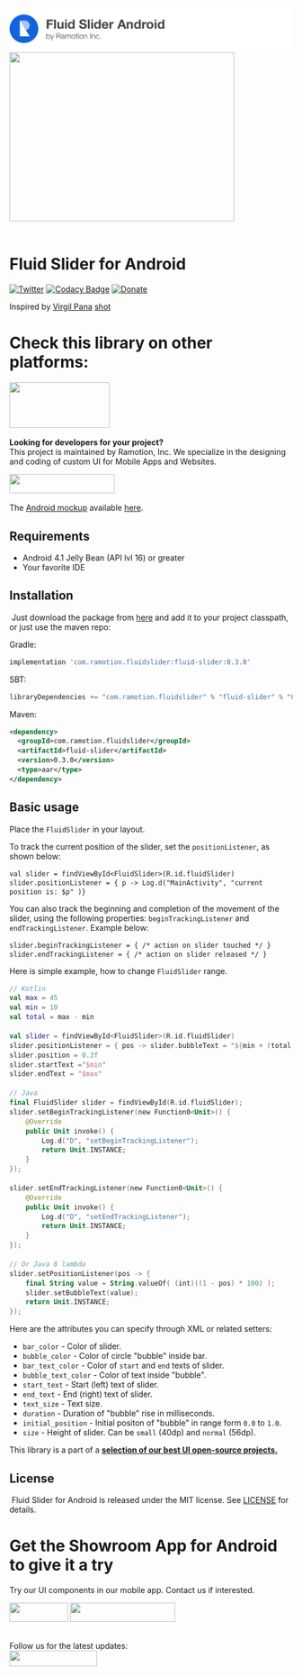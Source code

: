 [![header](./header.png)](https://ramotion.com?utm_source=gthb&utm_medium=special&utm_campaign=fluid-slider-android-logo)
<img src="https://github.com/Ramotion/fluid-slider-android/blob/master/Fluid_slider.gif" width="400" height="300" />
<br><br/>

# Fluid Slider for Android
[![Twitter](https://img.shields.io/badge/Twitter-@Ramotion-blue.svg?style=flat)](http://twitter.com/Ramotion)
[![Codacy Badge](https://api.codacy.com/project/badge/Grade/92bd2e49f7e543cd8748c670b9e52ca7)](https://www.codacy.com/app/dvg4000/fluid-slider-android?utm_source=github.com&amp;utm_medium=referral&amp;utm_content=Ramotion/fluid-slider-android&amp;utm_campaign=Badge_Grade)
[![Donate](https://img.shields.io/badge/Donate-PayPal-blue.svg)](https://paypal.me/Ramotion)

Inspired by [Virgil Pana](https://dribbble.com/virgilpana) [shot](https://dribbble.com/shots/3868232-Fluid-Slider)

# Check this library on other platforms:
<a href="https://github.com/Ramotion/fluid-slider">
<img src="https://github.com/ramotion/navigation-stack/raw/master/Swift@2x.png" width="178" height="81"></a>

**Looking for developers for your project?**<br>
This project is maintained by Ramotion, Inc. We specialize in the designing and coding of custom UI for Mobile Apps and Websites.

<a href="mailto:alex.a@ramotion.com?subject=Project%20inquiry%20from%20Github">
<img src="https://github.com/ramotion/gliding-collection/raw/master/contact_our_team@2x.png" width="187" height="34"></a> <br>

The [Android mockup](https://store.ramotion.com/product/samsung-galaxy-s8-mockups?utm_source=gthb&utm_medium=special&utm_campaign=fluid-slider-android) available [here](https://store.ramotion.com/product/samsung-galaxy-s8-mockups?utm_source=gthb&utm_medium=special&utm_campaign=fluid-slider-android).

## Requirements

- Android 4.1 Jelly Bean (API lvl 16) or greater
- Your favorite IDE

## Installation
​
Just download the package from [here](http://central.maven.org/maven2/com/ramotion/fluidslider/fluid-slider/0.3.0/fluid-slider-0.3.0.aar) and add it to your project classpath, or just use the maven repo:

Gradle:
```groovy
implementation 'com.ramotion.fluidslider:fluid-slider:0.3.0'
```
SBT:
```scala
libraryDependencies += "com.ramotion.fluidslider" % "fluid-slider" % "0.3.0"
```
Maven:
```xml
<dependency>
  <groupId>com.ramotion.fluidslider</groupId>
  <artifactId>fluid-slider</artifactId>
  <version>0.3.0</version>
  <type>aar</type>
</dependency>
```

## Basic usage

Place the `FluidSlider` in your layout.

To track the current position of the slider, set the `positionListener`, as shown below:
```
val slider = findViewById<FluidSlider>(R.id.fluidSlider)
slider.positionListener = { p -> Log.d("MainActivity", "current position is: $p" )}
```

You can also track the beginning and completion of the movement of the slider, using the following properties:
`beginTrackingListener` and` endTrackingListener`. Example below:
```
slider.beginTrackingListener = { /* action on slider touched */ }
slider.endTrackingListener = { /* action on slider released */ }
```

Here is simple example, how to change `FluidSlider` range.
```kotlin
// Kotlin
val max = 45
val min = 10
val total = max - min

val slider = findViewById<FluidSlider>(R.id.fluidSlider)
slider.positionListener = { pos -> slider.bubbleText = "${min + (total  * pos).toInt()}" }
slider.position = 0.3f
slider.startText ="$min"
slider.endText = "$max"

// Java
final FluidSlider slider = findViewById(R.id.fluidSlider);
slider.setBeginTrackingListener(new Function0<Unit>() {
    @Override
    public Unit invoke() {
        Log.d("D", "setBeginTrackingListener");
        return Unit.INSTANCE;
    }
});

slider.setEndTrackingListener(new Function0<Unit>() {
    @Override
    public Unit invoke() {
        Log.d("D", "setEndTrackingListener");
        return Unit.INSTANCE;
    }
});

// Or Java 8 lambda
slider.setPositionListener(pos -> {
    final String value = String.valueOf( (int)((1 - pos) * 100) );
    slider.setBubbleText(value);
    return Unit.INSTANCE;
});
```

Here are the attributes you can specify through XML or related setters:
* `bar_color` - Color of slider.
* `bubble_color` - Color of circle "bubble" inside bar.
* `bar_text_color` - Color of `start` and `end` texts of slider.
* `bubble_text_color` - Color of text inside "bubble".
* `start_text` - Start (left) text of slider.
* `end_text` - End (right) text of slider.
* `text_size` - Text size.
* `duration` - Duration of "bubble" rise in milliseconds.
* `initial_position` - Initial positon of "bubble" in range form `0.0` to `1.0`.
* `size` - Height of slider. Can be `small` (40dp) and `normal` (56dp).


This library is a part of a <a href="https://github.com/Ramotion/android-ui-animation-components-and-libraries"><b>selection of our best UI open-source projects.</b></a>

## License
​
Fluid Slider for Android is released under the MIT license.
See [LICENSE](./LICENSE) for details.

# Get the Showroom App for Android to give it a try
Try our UI components in our mobile app. Contact us if interested.

<a href="https://play.google.com/store/apps/details?id=com.ramotion.showroom" >
<img src="https://raw.githubusercontent.com/Ramotion/react-native-circle-menu/master/google_play@2x.png" width="104" height="34"></a>
<a href="mailto:alex.a@ramotion.com?subject=Project%20inquiry%20from%20Github">
<img src="https://github.com/ramotion/gliding-collection/raw/master/contact_our_team@2x.png" width="187" height="34"></a>
<br>
<br>

Follow us for the latest updates:<br>
<a href="https://goo.gl/rPFpid" >
<img src="https://i.imgur.com/ziSqeSo.png/" width="156" height="28"></a>
